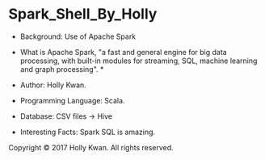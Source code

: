 # Spark_Shell_By_Holly

* Background: Use of Apache Spark
* What is Apache Spark, "a fast and general engine for big data processing, with built-in modules for streaming, SQL, machine learning and graph processing". *

* Author: Holly Kwan.
* Programming Language: Scala.
* Database: CSV files -> Hive
* Interesting Facts: Spark SQL is amazing.

Copyright © 2017 Holly Kwan. All rights reserved.
